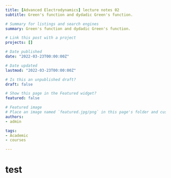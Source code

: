 ```yaml
---
title: [Advanced Electrodynamics] lecture notes 02
subtitle: Green's function and dydadic Green's function.

# Summary for listings and search engines
summary: Green's function and dydadic Green's function.

# Link this post with a project
projects: []

# Date published
date: "2022-03-23T00:00:00Z"

# Date updated
lastmod: "2022-03-23T00:00:00Z"

# Is this an unpublished draft?
draft: false

# Show this page in the Featured widget?
featured: false

# Featured image
# Place an image named `featured.jpg/png` in this page's folder and customize its options here.
authors:
- admin

tags:
- Academic
- courses

---
```

# test
